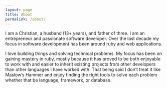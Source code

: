 ```yaml
---
layout: page
title: About
permalink: /about/
---
```


I am a Christian, a husband (13+ years), and father of three. I am an entrepreneur and passionate software developer. Over the last decade my focus in software development has been around ruby and web applications.

I love building things and solving technical problems. My focus has been on gaining mastery in ruby, mostly because it has proved to be both enjoyable to work with and easier to inherit existing projects from other developers than other languages I have worked with. That being said I don’t treat it like Maslow’s Hammer and enjoy finding the right tools to solve each problem whether that be language, framework, or database.
